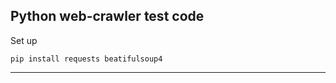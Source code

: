 Python web-crawler test code
------------
Set up

```
pip install requests beatifulsoup4
```
------------


